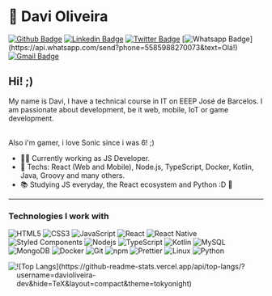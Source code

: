 # :blue_heart: Davi Oliveira

[![Github Badge](https://img.shields.io/badge/-Github-000?style=flat-square&logo=Github&logoColor=white&link=https://github.com/davioliveira-dev)](https://github.com/davioliveira-dev)
[![Linkedin Badge](https://img.shields.io/badge/-LinkedIn-blue?style=flat-square&logo=Linkedin&logoColor=white&link=https://www.linkedin.com/in/davioliveira-dev/)](https://www.linkedin.com/in/davioliveira-dev/)
[![Twitter Badge](https://img.shields.io/badge/-Twitter-1ca0f1?style=flat-square&labelColor=1ca0f1&logo=twitter&logoColor=white&link=https://twitter.com/davi_oliveirab)](https://twitter.com/davi_oliveirab)
[![Whatsapp Badge](https://img.shields.io/badge/-Whatsapp-4CA143?style=flat-square&labelColor=4CA143&logo=whatsapp&logoColor=white&link=https://api.whatsapp.com/send?phone=5585988270073&text=Olá!)](https://api.whatsapp.com/send?phone=5585988270073&text=Olá!)
[![Gmail Badge](https://img.shields.io/badge/-Gmail-c14438?style=flat-square&logo=Gmail&logoColor=white&link=mailto:davioliveira.java@gmail.com)](mailto:davioliveira.java@gmail.com)

## Hi! ;)

My name is Davi, I have a technical course in IT on EEEP José de Barcelos.
I am passionate about development, be it web, mobile, IoT or game development.

<br> Also i'm gamer, i love Sonic since i was 6! ;)

- :office_worker: Currently working as JS Developer.
- :blue_heart: Techs: React (Web and Mobile), Node.js, TypeScript, Docker, Kotlin, Java, Groovy and many others.
- :books: Studying JS everyday, the React ecosystem and Python :D :blue_heart:

---

### Technologies I work with

![HTML5](https://img.shields.io/badge/-HTML5-E34F26?style=for-the-badge&logo=html5&logoColor=white)
![CSS3](https://img.shields.io/badge/-CSS3-549FDE?style=for-the-badge&logo=css3&logoColor=white)
![JavaScript](https://img.shields.io/badge/-JavaScript-F7B93E?style=for-the-badge&logo=javascript&logoColor=fff)
![React](https://img.shields.io/badge/-React.js-45b8d8?style=for-the-badge&logo=react&logoColor=white)
![React Native](https://img.shields.io/badge/-React%20Native-45b8d8?style=for-the-badge&logo=react&logoColor=white)
![Styled Components](https://img.shields.io/badge/-Styled_Components-db7092?style=for-the-badge&logo=styled-components&logoColor=white)
![Nodejs](https://img.shields.io/badge/-Node.js-43853d?style=for-the-badge&logo=nodemon&logoColor=white)
![TypeScript](https://img.shields.io/badge/-TypeScript-0077C6?style=for-the-badge&logo=typescript&logoColor=fff)
![Kotlin](https://img.shields.io/badge/-Kotlin-00ADEF?style=for-the-badge&logo=kotlin&logoColor=orange)
![MySQL](https://img.shields.io/badge/-MySQL-00758F?style=for-the-badge&logo=mysql&logoColor=white)
![MongoDB](https://img.shields.io/badge/-MongoDB-13aa52?style=for-the-badge&logo=mongodb&logoColor=white)
![Docker](https://img.shields.io/badge/-Docker-46a2f1?style=for-the-badge&logo=docker&logoColor=white)
![Git](https://img.shields.io/badge/-Git-F05032?style=for-the-badge&logo=git&logoColor=white)
![npm](https://img.shields.io/badge/-NPM-CB3837?style=for-the-badge&logo=npm&logoColor=white)
![Prettier](https://img.shields.io/badge/-Prettier-1A2B34?style=for-the-badge&logo=prettier&logoColor=white)
![Linux](https://img.shields.io/badge/-Linux-16C60C?style=for-the-badge&logo=linux&logoColor=white)
![Python](https://img.shields.io/badge/-Python-4B8BBE?style=for-the-badge&logo=python&logoColor=white)

<div style="display: flex;">
  <a href="https://github.com/anuraghazra/github-readme-stats" style="max-height: 114px;">
    <img align="center" src="https://github-readme-stats.vercel.app/api?username=davioliveira-dev&show_icons=true&count_private=true&theme=tokyonight&hide=issues" />
  </a>

<div>![Top Langs](https://github-readme-stats.vercel.app/api/top-langs/?username=davioliveira-dev&hide=TeX&layout=compact&theme=tokyonight)</div>

</div>
